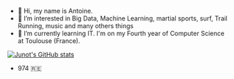- 👋 Hi, my name is Antoine. 
- 👀 I’m interested in Big Data, Machine Learning, martial sports, surf, Trail Running, music and many others things
- 🌱 I’m currently learning IT. I'm on my Fourth year of Computer Science at Toulouse (France).

[![Junot's GitHub stats](https://github-readme-stats.vercel.app/api?username=Junot974&count_private=false&show_icons=true&theme=tokyonight)](https://github.com/anuraghazra/github-readme-stats)

- 974 🇷🇪
